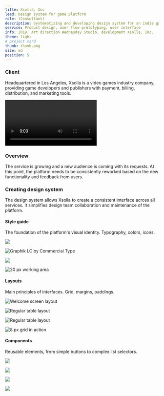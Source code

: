 ```yaml
---
title: Xsolla, Inc
lead: Design system for game platform
role: (Consultant)
description: Systematizing and developing design system for an indie game publishing platform during the major redesign.
service: Product design, user flow prototyping, user interface
info: 2019. Art direction Wednesday Studio, development Xsolla, Inc.
theme: light
# project card
thumb: thumb.png
size: md
position: 5
---
```



### Client

Headquartered in Los Angeles, Xsolla is a video games industry company, providing game developers and publishers with payment, billing, distribution, and marketing tools.

![Various block combinations for different types of information](components-r169.mp4)

### Overview

The service is growing and a new audience is coming with its requests. At this point, the platform needs to be consistently reworked based on the new functionality and feedback from users.

### Creating design system

The design system allows Xsolla to create a consistent interface across all services. It simplifies design team collaboration and maintenance of the platform.

#### Style guide

The foundation of the platform's visual identity. Typography, colors, icons.

![ ](guides-pages-r169.jpg)

![Graphik LC by Commercial Type](guides-r169.jpg)

![ ](guides-1-r11.jpg?size=half)

![20 px working area](guides-2-r11.jpg?size=half)

#### Layouts

Main principles of interfaces. Grid, margins, paddings.

![Welcome screen layout](layouts-r169.jpg)

![Regular table layout](layouts-3-r11.jpg?size=half)

![Regular table layout](layouts-2-r11.jpg?size=half)

![8 px grid in action](layouts-2-r169.jpg)

#### Components

Reusable elements, from simple buttons to complex list selectors.

![ ](components-pages-r169.jpg)

![ ](components-r169.jpg)

![ ](components-1-r11.jpg?size=half)

![ ](components-2-r11.jpg?size=half)